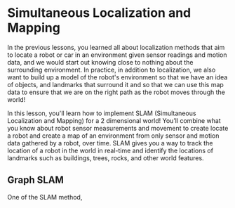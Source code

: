 # Simultaneous Localization and Mapping

In the previous lessons, you learned all about localization methods that aim to locate a robot or car in an environment given sensor readings and motion data, and we would start out knowing close to nothing about the surrounding environment. In practice, in addition to localization, we also want to build up a model of the robot's environment so that we have an idea of objects, and landmarks that surround it and so that we can use this map data to ensure that we are on the right path as the robot moves through the world!

In this lesson, you'll learn how to implement SLAM (Simultaneous Localization and Mapping) for a 2 dimensional world! You’ll combine what you know about robot sensor measurements and movement to create locate a robot and create a map of an environment from only sensor and motion data gathered by a robot, over time. SLAM gives you a way to track the location of a robot in the world in real-time and identify the locations of landmarks such as buildings, trees, rocks, and other world features.

## Graph SLAM
One of the SLAM method, 
